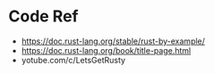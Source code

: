 # Code Ref
- https://doc.rust-lang.org/stable/rust-by-example/
- https://doc.rust-lang.org/book/title-page.html
- yotube.com/c/LetsGetRusty
